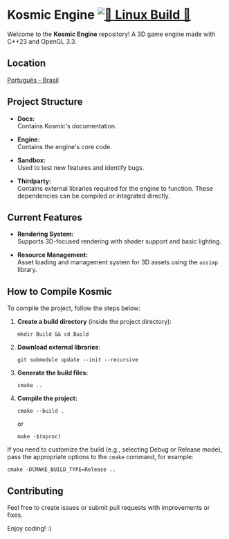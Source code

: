 # Kosmic Engine [![🐧 Linux Build 🐧](https://github.com/LucasSnatiago/kosmicengine/actions/workflows/cmake-multi-platform.yml/badge.svg)](https://github.com/LucasSnatiago/kosmicengine/actions/workflows/cmake-multi-platform.yml)

Welcome to the **Kosmic Engine** repository! A 3D game engine made with C++23 and OpenGL 3.3.

## Location

[Português - Brasil](Docs/pt_BR/README.md)

## Project Structure

- **Docs:**  
    Contains Kosmic's documentation.

- **Engine:**  
    Contains the engine's core code.

- **Sandbox:**  
    Used to test new features and identify bugs.

- **Thirdparty:**  
    Contains external libraries required for the engine to function. These dependencies can be compiled or integrated directly.

## Current Features

- **Rendering System:**  
    Supports 3D-focused rendering with shader support and basic lighting.

- **Resource Management:**  
    Asset loading and management system for 3D assets using the `assimp` library.

## How to Compile Kosmic

To compile the project, follow the steps below:

1. **Create a build directory** (inside the project directory):

     ```
     mkdir Build && cd Build
     ```

2. **Download external libraries**:

     ```
     git submodule update --init --recursive
     ```

3. **Generate the build files:**

     ```
     cmake ..
     ```

4. **Compile the project:**

     ```
     cmake --build .
     ```

     or

     ```
     make -$(nproc)
     ```

If you need to customize the build (e.g., selecting Debug or Release mode), pass the appropriate options to the `cmake` command, for example:

```
cmake -DCMAKE_BUILD_TYPE=Release ..
```

## Contributing

Feel free to create issues or submit pull requests with improvements or fixes.  

Enjoy coding! :)
